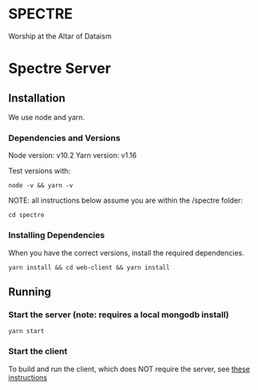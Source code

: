 # SPECTRE
Worship at the Altar of Dataism


# Spectre Server

## Installation

We use node and yarn.

### Dependencies and Versions

Node version: v10.2
Yarn version: v1.16

Test versions with:

```
node -v && yarn -v
```

NOTE: all instructions below assume you are within the /spectre folder:

```
cd spectre
```

### Installing Dependencies


When you have the correct versions, install the required dependencies.

```
yarn install && cd web-client && yarn install
```

## Running

### Start the server (note: requires a local mongodb install)

```
yarn start
```

### Start the client

To build and run the client, which does NOT require the server, see [these instructions](web-client/README.md)

<br>

